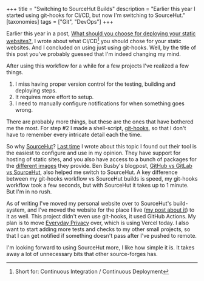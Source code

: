 +++
title = "Switching to SourceHut Builds"
description = "Earlier this year I started using git-hooks for CI/CD, but now I'm switching to SourceHut."
[taxonomies]
tags = ["Git", "DevOps"]
+++

Earlier this year in a post, [What should you choose for deploying your static
websites?][earlier_post], I wrote about what CI/CD[^1] you should chose for your
static websites. And I concluded on using just using git-hooks. Well, by the
title of this post you've probably guessed that I'm indeed changing my mind.

After using this workflow for a while for a few projects I've realized a few
things.

1. I miss having proper version control for the testing, building and deploying
   steps.
1. It requires more effort to setup.
1. I need to manually configure notifications for when something goes wrong.

There are probably more things, but these are the ones that have bothered me the
most. For step #2 I made a shell-script, [git-hooks][git_hooks_repo], so that I
don't have to remember every intricate detail each the time.

So why [SourceHut][sourcehut]? [Last time][earlier_post] I wrote about this
topic I found out their tool is the easiest to configure and use in my opinion.
They have support for hosting of static sites, and you also have access to a
bunch of packages for the [different images][srht_images] they provide. Ben
Busby's blogpost, [GitHub vs GitLab vs SourceHut][ben_post], also helped me
switch to SourceHut. A key difference between my git-hooks workflow vs SourceHut
builds is speed, my git-hooks workflow took a few seconds, but with SourceHut it
takes up to 1 minute. But I'm in no rush.

As of writing I've moved my personal website over to SourceHut's build-system,
and I've moved the website for the place I live ([my post about
it][place_i_live]) to it as well. This project didn't even use git-hooks, it
used GitHub Actions. My plan is to move [Everyday Privacy][everyday_privacy]
over, which is using Vercel today. I also want to start adding more tests and
checks to my other small projects, so that I can get notified if something
doesn't pass after I've pushed to remote.

I'm looking forward to using SourceHut more, I like how simple it is. It takes
away a lot of unnecessary bits that other source-forges has.

[^1]: Short for: Continuous Integration / Continuous Deployment

[earlier_post]: @/blog/2022-03-22-what-should-you-choose-for-deployment.md
[git_hooks_repo]: https://github.com/timharek/git-hooks
[sourcehut]: https://sourcehut.org
[srht_images]: https://man.sr.ht/builds.sr.ht/compatibility.md
[place_i_live]: @/blog/2022-10-02-i-made-a-website-for-the-place-i-live/index.md
[everyday_privacy]: https://everyday-privacy.com
[ben_post]: https://benbusby.com/gh-vs-gl-vs-sh/

